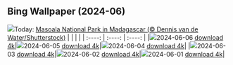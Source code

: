 ## Bing Wallpaper (2024-06)
![](https://global.bing.com/th?id=OHR.MadagascarRiver_EN-CA5413298689_UHD.jpg&w=1000)Today: [Masoala National Park in Madagascar (© Dennis van de Water/Shutterstock)](https://global.bing.com/th?id=OHR.MadagascarRiver_EN-CA5413298689_UHD.jpg)
|      |      |      |
| :----: | :----: | :----: |
|![](https://global.bing.com/th?id=OHR.MadagascarRiver_EN-CA5413298689_UHD.jpg&pid=hp&w=384&h=216&rs=1&c=4)2024-06-06 [download 4k](https://global.bing.com/th?id=OHR.MadagascarRiver_EN-CA5413298689_UHD.jpg)|![](https://global.bing.com/th?id=OHR.ChestnutBeeEater_EN-CA4730115773_UHD.jpg&pid=hp&w=384&h=216&rs=1&c=4)2024-06-05 [download 4k](https://global.bing.com/th?id=OHR.ChestnutBeeEater_EN-CA4730115773_UHD.jpg)|![](https://global.bing.com/th?id=OHR.CopenhagenBicycles_EN-CA1742529177_UHD.jpg&pid=hp&w=384&h=216&rs=1&c=4)2024-06-04 [download 4k](https://global.bing.com/th?id=OHR.CopenhagenBicycles_EN-CA1742529177_UHD.jpg)|
|![](https://global.bing.com/th?id=OHR.Annahummingbird_EN-CA0660927808_UHD.jpg&pid=hp&w=384&h=216&rs=1&c=4)2024-06-03 [download 4k](https://global.bing.com/th?id=OHR.Annahummingbird_EN-CA0660927808_UHD.jpg)|![](https://global.bing.com/th?id=OHR.PrideMonthSF_EN-CA8827257205_UHD.jpg&pid=hp&w=384&h=216&rs=1&c=4)2024-06-02 [download 4k](https://global.bing.com/th?id=OHR.PrideMonthSF_EN-CA8827257205_UHD.jpg)|![](https://global.bing.com/th?id=OHR.YorkshireDalesNP_EN-CA8134519875_UHD.jpg&pid=hp&w=384&h=216&rs=1&c=4)2024-06-01 [download 4k](https://global.bing.com/th?id=OHR.YorkshireDalesNP_EN-CA8134519875_UHD.jpg)|

